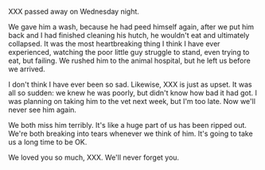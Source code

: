 XXX passed away on Wednesday night.

We gave him a wash, because he had peed himself again, after we put him
back and I had finished cleaning his hutch, he wouldn't eat and
ultimately collapsed. It was the most heartbreaking thing I think I have
ever experienced, watching the poor little guy struggle to stand, even
trying to eat, but failing. We rushed him to the animal hospital, but he
left us before we arrived.

I don't think I have ever been so sad. Likewise, XXX is just as upset.
It was all so sudden: we knew he was poorly, but didn't know how bad it
had got. I was planning on taking him to the vet next week, but I'm too
late. Now we'll never see him again.

We both miss him terribly. It's like a huge part of us has been ripped
out. We're both breaking into tears whenever we think of him. It's going
to take us a long time to be OK.

We loved you so much, XXX. We'll never forget you.
